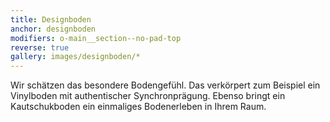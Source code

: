 ```yaml
---
title: Designboden
anchor: designboden
modifiers: o-main__section--no-pad-top
reverse: true
gallery: images/designboden/*
---
```

<span class="c-headline c-headline--text-sizing c-headline--inline">Wir schätzen das besondere Bodengefühl.</span> Das verkörpert zum Beispiel ein Vinylboden mit authentischer Synchronprägung. Ebenso bringt ein Kautschukboden ein einmaliges Bodenerleben in Ihrem Raum.
